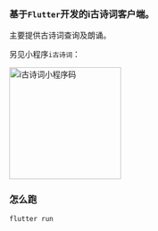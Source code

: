 ### 基于`Flutter`开发的i古诗词客户端。
主要提供古诗词查询及朗诵。

另见小程序`i古诗词`：

<img alt="i古诗词小程序码" src="https://i.loli.net/2018/11/11/5be80d00518d4.jpg" width="200">

### 怎么跑

``` bash
flutter run

```
